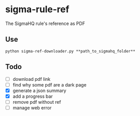 # sigma-rule-ref
The SigmaHQ rule's reference as PDF

## Use
`python sigma-ref-downloader.py **path_to_sigmahq_folder**`

## Todo
- [ ] download pdf link
- [ ] find why some pdf are a dark page
- [X] generate a json summary
- [X] add a progress bar
- [ ] remove pdf without ref
- [ ] manage web error
